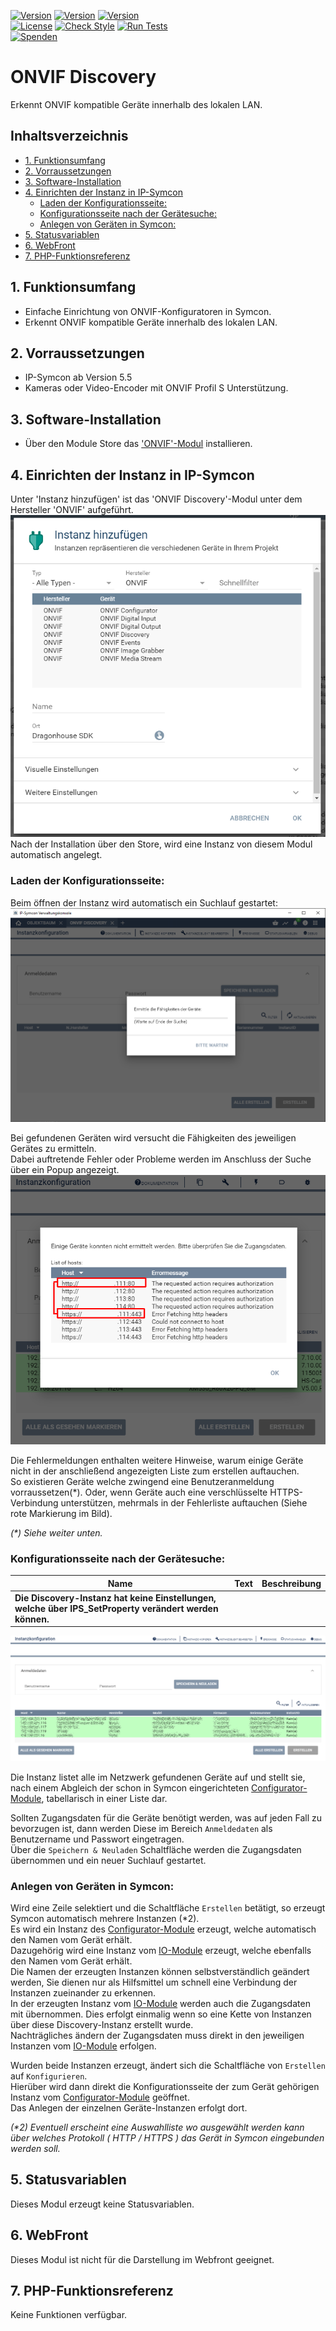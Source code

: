 [![Version](https://img.shields.io/badge/Symcon-PHPModul-red.svg)](https://www.symcon.de/service/dokumentation/entwicklerbereich/sdk-tools/sdk-php/)
[![Version](https://img.shields.io/badge/Modul%20Version-1.05-blue.svg)]()
[![Version](https://img.shields.io/badge/Symcon%20Version-5.5%20%3E-green.svg)](https://www.symcon.de/forum/threads/41251-IP-Symcon-5-5-%28master%29)  
[![License](https://img.shields.io/badge/License-CC%20BY--NC--SA%204.0-green.svg)](https://creativecommons.org/licenses/by-nc-sa/4.0/)
[![Check Style](https://github.com/Nall-chan/ONVIF/workflows/Check%20Style/badge.svg)](https://github.com/Nall-chan/ONVIF/actions) [![Run Tests](https://github.com/Nall-chan/ONVIF/workflows/Run%20Tests/badge.svg)](https://github.com/Nall-chan/ONVIF/actions)  
[![Spenden](https://www.paypalobjects.com/de_DE/DE/i/btn/btn_donate_SM.gif)](../README.md#spenden)  

# ONVIF Discovery <!-- omit in toc -->
Erkennt ONVIF kompatible Geräte innerhalb des lokalen LAN.  

## Inhaltsverzeichnis <!-- omit in toc -->

- [1. Funktionsumfang](#1-funktionsumfang)
- [2. Vorraussetzungen](#2-vorraussetzungen)
- [3. Software-Installation](#3-software-installation)
- [4. Einrichten der Instanz in IP-Symcon](#4-einrichten-der-instanz-in-ip-symcon)
  - [Laden der Konfigurationsseite:](#laden-der-konfigurationsseite)
  - [Konfigurationsseite nach der Gerätesuche:](#konfigurationsseite-nach-der-gerätesuche)
  - [Anlegen von Geräten in Symcon:](#anlegen-von-geräten-in-symcon)
- [5. Statusvariablen](#5-statusvariablen)
- [6. WebFront](#6-webfront)
- [7. PHP-Funktionsreferenz](#7-php-funktionsreferenz)

## 1. Funktionsumfang

  * Einfache Einrichtung von ONVIF-Konfiguratoren in Symcon.  
  * Erkennt ONVIF kompatible Geräte innerhalb des lokalen LAN.  

## 2. Vorraussetzungen

* IP-Symcon ab Version 5.5  
* Kameras oder Video-Encoder mit ONVIF Profil S Unterstützung.  

## 3. Software-Installation

* Über den Module Store das ['ONVIF'-Modul](../README.md) installieren.  

## 4. Einrichten der Instanz in IP-Symcon

 Unter 'Instanz hinzufügen' ist das 'ONVIF Discovery'-Modul unter dem Hersteller 'ONVIF' aufgeführt.  
 ![Module](../imgs/Module.png)  
 Nach der Installation über den Store, wird eine Instanz von diesem Modul automatisch angelegt.  

 ### Laden der Konfigurationsseite:  

Beim öffnen der Instanz wird automatisch ein Suchlauf gestartet:  
![Wait](imgs/ConfigWait.png)  

Bei gefundenen Geräten wird versucht die Fähigkeiten des jeweiligen Gerätes zu ermitteln.  
Dabei auftretende Fehler oder Probleme werden im Anschluss der Suche über ein Popup angezeigt.  
![Error](imgs/Error.png)  

Die Fehlermeldungen enthalten weitere Hinweise, warum einige Geräte nicht in der anschließend angezeigten Liste zum erstellen auftauchen.  
So existieren Geräte welche zwingend eine Benutzeranmeldung vorraussetzen(*). Oder, wenn Geräte auch eine verschlüsselte HTTPS-Verbindung unterstützen, mehrmals in der Fehlerliste auftauchen (Siehe rote Markierung im Bild).  

_(*) Siehe weiter unten._  

### Konfigurationsseite nach der Gerätesuche:  

| Name                                                                                                    | Text | Beschreibung |
| ------------------------------------------------------------------------------------------------------- | ---- | ------------ |
| __Die Discovery-Instanz hat keine Einstellungen, welche über IPS_SetProperty verändert werden können.__ |      |              |


![Config](imgs/Config.png)  

Die Instanz listet alle im Netzwerk gefundenen Geräte auf und stellt sie, nach einem Abgleich der schon in Symcon eingerichteten [Configurator-Module](../ONVIF%20Configurator/README.md), tabellarisch in einer Liste dar.  

Sollten Zugangsdaten für die Geräte benötigt werden, was auf jeden Fall zu bevorzugen ist, dann werden Diese im Bereich `Anmeldedaten` als Benutzername und Passwort eingetragen.  
Über die `Speichern & Neuladen` Schaltfläche werden die Zugangsdaten übernommen und ein neuer Suchlauf gestartet.  

### Anlegen von Geräten in Symcon:

Wird eine Zeile selektiert und die Schaltfläche `Erstellen` betätigt, so erzeugt Symcon automatisch mehrere Instanzen (*2).  
Es wird ein Instanz des [Configurator-Module](../ONVIF%20Configurator/README.md) erzeugt, welche automatisch den Namen vom Gerät erhält.  
Dazugehörig wird eine Instanz vom [IO-Module](../ONVIF%20IO/README.md) erzeugt, welche ebenfalls den Namen vom Gerät erhält.  
Die Namen der erzeugten Instanzen können selbstverständlich geändert werden, Sie dienen nur als Hilfsmittel um schnell eine Verbindung der Instanzen zueinander zu erkennen.  
In der erzeugten Instanz vom [IO-Module](../ONVIF%20IO/README.md) werden auch die Zugangsdaten mit übernommen. Dies erfolgt einmalig wenn so eine Kette von Instanzen über diese Discovery-Instanz erstellt wurde.  
Nachträgliches ändern der Zugangsdaten muss direkt in den jeweiligen Instanzen vom [IO-Module](../ONVIF%20IO/README.md) erfolgen.  

Wurden beide Instanzen erzeugt, ändert sich die Schaltfläche von `Erstellen` auf `Konfigurieren`.  
Hierüber wird dann direkt die Konfigurationsseite der zum Gerät gehörigen Instanz vom [Configurator-Module](../ONVIF%20Configurator/README.md) geöffnet.  
Das Anlegen der einzelnen Geräte-Instanzen erfolgt dort.  

_(*2) Eventuell erscheint eine Auswahlliste wo ausgewählt werden kann über welches Protokoll ( HTTP / HTTPS ) das Gerät in Symcon eingebunden werden soll._  

## 5. Statusvariablen

Dieses Modul erzeugt keine Statusvariablen.  

## 6. WebFront

Dieses Modul ist nicht für die Darstellung im Webfront geeignet.  

## 7. PHP-Funktionsreferenz

Keine Funktionen verfügbar.  